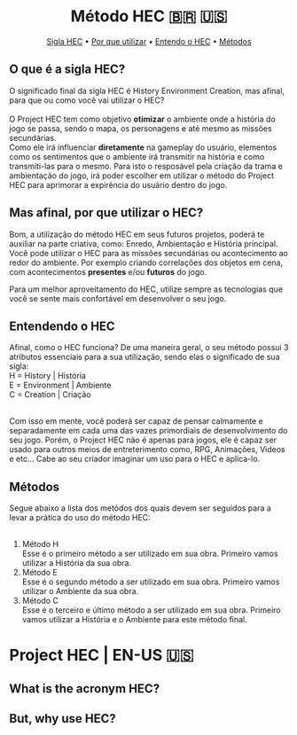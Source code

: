 <h1 align="center">
    Método HEC 🇧🇷 🇺🇸
</h1>

<p align="center">
 <a href="#hec">Sigla HEC</a> •
 <a href="#whyuse">Por que utilizar</a> • 
 <a href="#understand">Entendo o HEC</a> • 
 <a href="#methods">Métodos</a>
</p>

## O que é a sigla HEC?
<div id="#hec">
O significado final da sigla HEC é History Environment Creation, mas afinal, para que ou como você vai utilizar o HEC?
<br><br>
O Project HEC tem como objetivo <b>otimizar</b> o ambiente onde a história do jogo se passa, sendo o mapa, os personagens e até mesmo as missões secundárias.</br>
Como ele irá influenciar <b>diretamente</b> na gameplay do usuário, elementos como os sentimentos que o ambiente irá transmitir na história e como transmiti-las para o mesmo. Para isto o resposável pela criação da trama e ambientação do jogo, irá poder escolher em utilizar o método do Project HEC para aprimorar a expirência do usuário dentro do jogo.
<br>
</div>

## Mas afinal, por que utilizar o HEC?

<div id="#whyuse">
Bom, a utilização do método HEC em seus futuros projetos, poderá te auxiliar na parte criativa, como: Enredo, Ambientação e História principal. Você pode utilizar o HEC
para as missões secundárias ou acontecimento ao redor do ambiente. Por exemplo criando correlações dos objetos em cena, com acontecimentos <b>presentes</b> e/ou <b>futuros</b> do jogo.

Para um melhor aproveitamento do HEC, utilize sempre as tecnologias que você se sente mais confortável em desenvolver o seu jogo.
<br>
</div>

## Entendendo o HEC

<div id="understand">
Afinal, como o HEC funciona? De uma maneira geral, o seu método possui 3 atributos essenciais para a sua utilização, sendo elas o significado de sua sigla: </br>
 H = History | História<br>
 E = Environment | Ambiente<br>
 C = Creation | Criação<br> <br>

Com isso em mente, você poderá ser capaz de pensar calmamente e separadamente em cada uma das vazes primordiais de desenvolvimento do seu jogo. Porém, o Project HEC não é apenas para jogos, ele é capaz ser usado para outros meios de entreterimento como, RPG, Animações, Videos e etc... Cabe ao seu criador imaginar um uso para o HEC e aplica-lo.
<br>
</div>

## Métodos
<div id="methods">
Segue abaixo a lista dos metódos dos quais devem ser seguidos para a levar a prática do uso do método HEC: <br/><br/>

<ol>
<li>
    Método H<br/>
    Esse é o primeiro método a ser utilizado em sua obra. Primeiro vamos utilizar a História da sua obra.
</li>
<li>
Método E<br/>
Esse é o segundo método a ser utilizado em sua obra. Primeiro vamos utilizar o Ambiente da sua obra.
</li>
<li>
Método C<br/>
Esse é o terceiro e último método a ser utilizado em sua obra. Primeiro vamos utilizar a História e o Ambiente para este método final.
</li>
</ol>
</div>

# Project HEC | EN-US 🇺🇸

## What is the acronym HEC?

## But, why use HEC?
